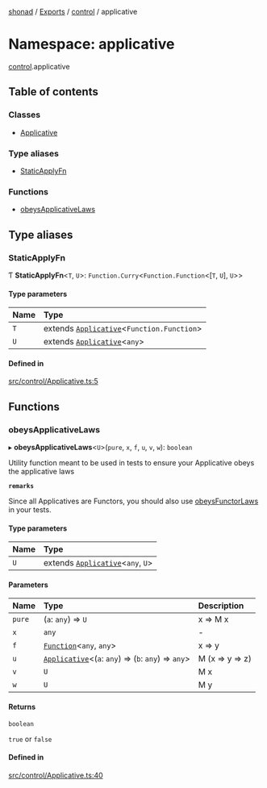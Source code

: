 [shonad](../README.md) / [Exports](../modules.md) / [control](control.md) / applicative

# Namespace: applicative

[control](control.md).applicative

## Table of contents

### Classes

- [Applicative](../classes/control.applicative.Applicative.md)

### Type aliases

- [StaticApplyFn](control.applicative.md#staticapplyfn)

### Functions

- [obeysApplicativeLaws](control.applicative.md#obeysapplicativelaws)

## Type aliases

### StaticApplyFn

Ƭ **StaticApplyFn**<`T`, `U`\>: `Function.Curry`<`Function.Function`<[`T`, `U`], `U`\>\>

#### Type parameters

| Name | Type |
| :------ | :------ |
| `T` | extends [`Applicative`](../classes/control.applicative.Applicative.md)<`Function.Function`\> |
| `U` | extends [`Applicative`](../classes/control.applicative.Applicative.md)<`any`\> |

#### Defined in

[src/control/Applicative.ts:5](https://github.com/jonlaing/shonad/blob/ab8e58b/src/control/Applicative.ts#L5)

## Functions

### obeysApplicativeLaws

▸ **obeysApplicativeLaws**<`U`\>(`pure`, `x`, `f`, `u`, `v`, `w`): `boolean`

Utility function meant to be used in tests to ensure your Applicative
obeys the applicative laws

**`remarks`**

Since all Applicatives are Functors, you should also
use [obeysFunctorLaws](control.functor.md#obeysfunctorlaws) in your tests.

#### Type parameters

| Name | Type |
| :------ | :------ |
| `U` | extends [`Applicative`](../classes/control.applicative.Applicative.md)<`any`, `U`\> |

#### Parameters

| Name | Type | Description |
| :------ | :------ | :------ |
| `pure` | (`a`: `any`) => `U` | x => M x |
| `x` | `any` | - |
| `f` | [`Function`](base.functions.md#function)<`any`, `any`\> | x => y |
| `u` | [`Applicative`](../classes/control.applicative.Applicative.md)<(`a`: `any`) => (`b`: `any`) => `any`\> | M (x => y => z) |
| `v` | `U` | M x |
| `w` | `U` | M y |

#### Returns

`boolean`

`true` or `false`

#### Defined in

[src/control/Applicative.ts:40](https://github.com/jonlaing/shonad/blob/ab8e58b/src/control/Applicative.ts#L40)
